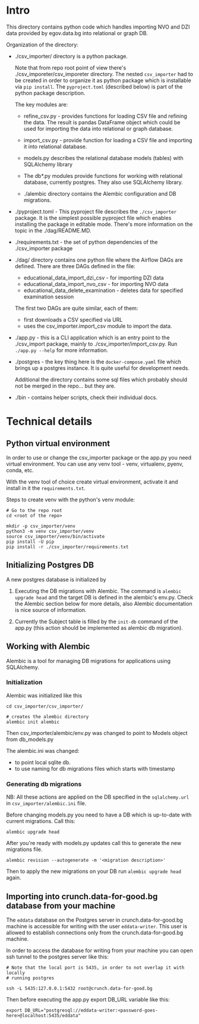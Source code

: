 # Intro

This directory contains python code which handles importing NVO and DZI
data provided by egov.data.bg into relational or graph DB.


Organization of the directory:
* ./csv_importer/ directory is a python package.

  Note that from repo root point of view there's ./csv_imporeter/csv_imporeter
  directory. The nested `csv_importer` had to be created in order
  to organize it as python package which is installable via `pip install`.
  The `pyproject.toml` (described below) is part of the python package description.

  The key modules are:
  * refine_csv.py - provides functions for loading CSV file and refining
    the data. The result is pandas DataFrame object which could be used
    for importing the data into relational or graph database.

  * import_csv.py - provide function for loading a CSV file and importing
    it into relational database.
  * models.py describes the relational database models (tables) with SQLAlchemy
    library
  * The db*.py modules provide functions for working with relational database,
    currently postgres. They also use SQLAlchemy library.
  * ./alembic directory contains the Alembic configuration and DB migrations.

* ./pyproject.toml - This pyproject file describes the `./csv_importer` package.
  It is the simplest possible pyproject file which enables installing the
  package in editable mode.
  There's more information on the topic in the ./dag/README.MD.

* ./requirements.txt - the set of python dependencies of the ./csv_importer
  package

* ./dag/ directory contains one python file where the Airflow DAGs are defined.
  There are three DAGs defined in the file:
  * educational_data_import_dzi_csv - for importing DZI data
  * educational_data_import_nvo_csv - for importing NVO data
  * educational_data_delete_examination - deletes data for specified examination session

  The first two DAGs are quite similar, each of them:
  * first downloads a CSV specified via URL
  * uses the csv_importer.import_csv module to import the data.

* ./app.py - this is a CLI application which is an entry point to the
  ./csv_import package, mainly to ./csv_importer/import_csv.py.
  Run `./app.py --help` for more information.

* ./postgres - the key thing here is the `docker-compose.yaml` file which
  brings up a postgres instance. It is quite useful for development needs.

  Additional the directory contains some sql files which probably should not
  be merged in the repo... but they are.

* ./bin - contains helper scripts, check their individual docs.

# Technical details

## Python virtual environment

In order to use or change the csv_importer package or the app.py
you need virtual environment. You can use any venv tool - venv, virtualenv,
pyenv, conda, etc.

With the venv tool of choice create virtual environment, activate it
and install in it the `requirements.txt`.

Steps to create venv with the python's venv module:

```
# Go to the repo root
cd <root of the repo>

mkdir -p csv_importer/venv
python3 -m venv csv_importer/venv
source csv_importer/venv/bin/activate
pip install -U pip
pip install -r ./csv_importer/requirements.txt
```


## Initializing Postgres DB

A new postgres database is initialized by

1. Executing the DB migrations with Alembic.
The command is `alembic upgrade head` and the target DB is defined
in the alembic's env.py. Check the Alembic section below for more details,
also Alembic documentation is nice source of information.

2. Currently the Subject table is filled by the `init-db` command of the
   app.py (this action should be implemented as alembic db migration).





## Working with Alembic

Alembic is a tool for managing DB migrations for applications using
SQLAlchemy.

### Initialization

Alembic was initialized like this

```
cd csv_importer/csv_importer/

# creates the alembic directory
alembic init alembic

```

Then csv_importer/alembic/env.py was changed to point to Models object from db_models.py

The alembic.ini was changed:
* to point local sqlite db.
* to use naming for db migrations files which starts with timestamp

### Generating db migrations

NB: All these actions are applied on the DB specified in the `sqlalchemy.url`
in `csv_importer/alembic.ini` file.

Before changing models.py you need to have a DB which is up-to-date with current migrations. Call this:

```
alembic upgrade head
```

After you're ready with models.py updates call this to generate the new
migrations file.

```
alembic revision --autogenerate -m '<migration description>'
```

Then to apply the new migrations on your DB run `alembic upgrade head` again.

## Importing into crunch.data-for-good.bg database from your machine

The `eddata` database on the Postgres server in crunch.data-for-good.bg machine
is accessible for writing with the user `eddata-writer`.
This user is allowed to establish connections only from the
crunch.data-for-good.bg machine.

In order to access the database for writing from your machine you can
open ssh tunnel to the postgres server like this:

```
# Note that the local port is 5435, in order to not overlap it with locally
# running postgres

ssh -L 5435:127.0.0.1:5432 root@crunch.data-for-good.bg
```

Then before executing the app.py export DB_URL variable like this:
```
export DB_URL="postgresql://eddata-writer:<password-goes-here>@localhost:5435/eddata"
```
